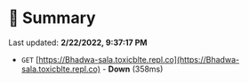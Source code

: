 # 📖 Summary
Last updated: **2/22/2022, 9:37:17 PM**

- `GET` [https://Bhadwa-sala.toxicblte.repl.co](https://Bhadwa-sala.toxicblte.repl.co) - **Down** (358ms)
